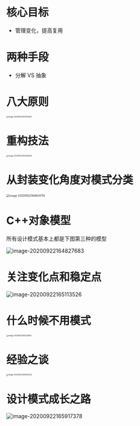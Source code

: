 # 核心目标

- 管理变化，提高复用

# 两种手段

- 分解 VS 抽象

# 八大原则

 <img src="C:\Users\MengSansui\AppData\Roaming\Typora\typora-user-images\image-20200922164402837.png" alt="image-20200922164402837" style="zoom:33%;" />

# 重构技法

 <img src="C:\Users\MengSansui\AppData\Roaming\Typora\typora-user-images\image-20200922164436302.png" alt="image-20200922164436302" style="zoom:33%;" />

# 从封装变化角度对模式分类

<img src="C:\Users\MengSansui\AppData\Roaming\Typora\typora-user-images\image-20200922164634714.png" alt="image-20200922164634714" style="zoom:50%;" />

# C++对象模型

所有设计模式基本上都是下图第三种的模型

![image-20200922164827683](C:\Users\MengSansui\AppData\Roaming\Typora\typora-user-images\image-20200922164827683.png)

# 关注变化点和稳定点

![image-20200922165113526](C:\Users\MengSansui\AppData\Roaming\Typora\typora-user-images\image-20200922165113526.png)



# 什么时候不用模式

 <img src="C:\Users\MengSansui\AppData\Roaming\Typora\typora-user-images\image-20200922165328951.png" alt="image-20200922165328951" style="zoom:33%;" />

# 经验之谈

 <img src="C:\Users\MengSansui\AppData\Roaming\Typora\typora-user-images\image-20200922165646232.png" alt="image-20200922165646232" style="zoom:33%;" />

# 设计模式成长之路

![image-20200922165917378](C:\Users\MengSansui\AppData\Roaming\Typora\typora-user-images\image-20200922165917378.png)